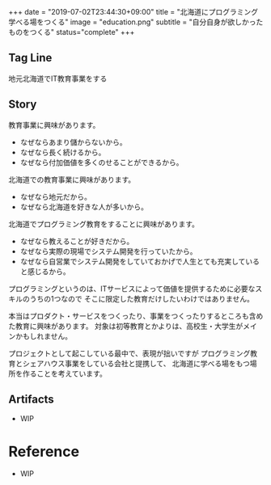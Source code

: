 +++
date = "2019-07-02T23:44:30+09:00"
title = "北海道にプログラミング学べる場をつくる"
image = "education.png"
subtitle = "自分自身が欲しかったものをつくる"
status="complete"
+++

## Tag Line
地元北海道でIT教育事業をする


## Story
教育事業に興味があります。

- なぜならあまり儲からないから。
- なぜなら長く続けるから。
- なぜなら付加価値を多くのせることができるから。

北海道での教育事業に興味があります。

- なぜなら地元だから。
- なぜなら北海道を好きな人が多いから。

北海道でプログラミング教育をすることに興味があります。

- なぜなら教えることが好きだから。
- なぜなら実際の現場でシステム開発を行っていたから。
- なぜなら自営業でシステム開発をしていておかげで人生とても充実していると感じるから。

プログラミングというのは、ITサービスによって価値を提供するために必要なスキルのうちの1つなので
そこに限定した教育だけしたいわけではありません。

本当はプロダクト・サービスをつくったり、事業をつくったりするところも含めた教育に興味があります。
対象は初等教育とかよりは、高校生・大学生がメインかもしれません。

プロジェクトとして起こしている最中で、表現が拙いですが
プログラミング教育とシェアハウス事業をしている会社と提携して、
北海道に学べる場をもつ場所を作ることを考えています。



## Artifacts
- WIP

# Reference
- WIP

